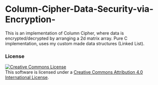 # Column-Cipher-Data-Security-via-Encryption-
This is an implementation of Column Cipher, where data is encrypted/decrypted by arranging a 2d matrix array. Pure C implementation, uses my custom made data structures (Linked List).

### License
<a rel="license" href="http://creativecommons.org/licenses/by/4.0/"><img alt="Creative Commons License" style="border-width:0" src="https://i.creativecommons.org/l/by/4.0/88x31.png" /></a><br />This software is licensed under a <a rel="license" href="http://creativecommons.org/licenses/by/4.0/">Creative Commons Attribution 4.0 International License</a>.
